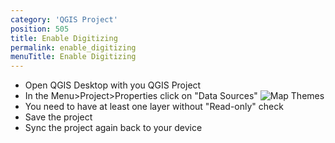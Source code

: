 ```yaml
---
category: 'QGIS Project'
position: 505
title: Enable Digitizing
permalink: enable_digitizing
menuTitle: Enable Digitizing
---
```

<!--- IMPORTANT: This permalink is referenced from Input App -->

- Open QGIS Desktop with you QGIS Project 
- In the Menu>Project>Properties click on "Data Sources"
![Map Themes](images/qgis_data_sources.png)
- You need to have at least one layer without "Read-only" check
- Save the project 
- Sync the project again back to your device

